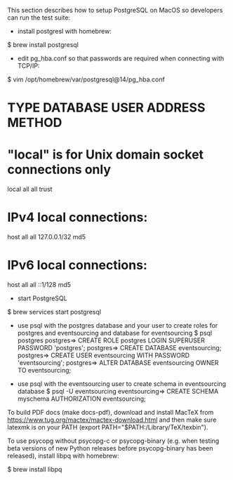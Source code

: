 This section describes how to setup PostgreSQL on MacOS so developers can run the test suite:

- install postgresl with homebrew:

$ brew install postgresql

- edit pg_hba.conf so that passwords are required when connecting with TCP/IP:

$ vim /opt/homebrew/var/postgresql@14/pg_hba.conf

# TYPE  DATABASE        USER            ADDRESS                 METHOD
# "local" is for Unix domain socket connections only
local   all             all                                     trust
# IPv4 local connections:
host    all             all             127.0.0.1/32            md5
# IPv6 local connections:
host    all             all             ::1/128                 md5

- start PostgreSQL

$ brew services start postgresql

- use psql with the postgres database and your user to create roles for postgres and eventsourcing and database for eventsourcing
$ psql postgres
postgres=> CREATE ROLE postgres LOGIN SUPERUSER PASSWORD 'postgres';
postgres=> CREATE DATABASE eventsourcing;
postgres=> CREATE USER eventsourcing WITH PASSWORD 'eventsourcing';
postgres=> ALTER DATABASE eventsourcing OWNER TO eventsourcing;

- use psql with the eventsourcing user to create schema in eventsourcing database
$ psql -U eventsourcing
eventsourcing=> CREATE SCHEMA myschema AUTHORIZATION eventsourcing;


To build PDF docs (make docs-pdf), download and install MacTeX from https://www.tug.org/mactex/mactex-download.html
and then make sure latexmk is on your PATH (export PATH="$PATH:/Library/TeX/texbin").

To use psycopg without psycopg-c or psycopg-binary (e.g. when testing beta versions of new Python releases
before psycopg-binary has been released), install libpq with homebrew:

$ brew install libpq
